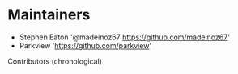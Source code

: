 Maintainers
===========

- Stephen Eaton '@madeinoz67 <https://github.com/madeinoz67>'
- Parkview '<https://github.com/parkview>'

Contributors (chronological)
